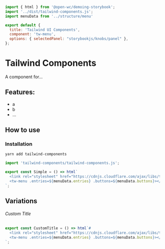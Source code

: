 ```js script
import { html } from '@open-wc/demoing-storybook';
import '../dist/tailwind-components.js';
import menuData from '../structure/menu'

export default {
  title: 'Tailwind UI Components',
  component: 'tw-menu',
  options: { selectedPanel: "storybookjs/knobs/panel" },
};
```

# Tailwind Components

A component for...

## Features:

- a
- b
- ...

## How to use

### Installation

```bash
yarn add tailwind-components
```

```js
import 'tailwind-components/tailwind-components.js';
```

```js preview-story
export const Simple = () => html`
  <link rel="stylesheet" href="https://cdnjs.cloudflare.com/ajax/libs/tailwindcss/1.4.6/tailwind.min.css">
  <tw-menu .entries=${menuData.entries} .buttons=${menuData.buttons}></tw-menu>
`;
```

## Variations

###### Custom Title

```js preview-story
export const CustomTitle = () => html`#
  <link rel="stylesheet" href="https://cdnjs.cloudflare.com/ajax/libs/tailwindcss/1.4.6/tailwind.min.css">
  <tw-menu .entries=${menuData.entries} .buttons=${menuData.buttons}></tw-menu>
`;
```
